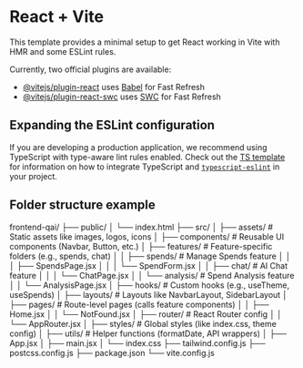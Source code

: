 # React + Vite

This template provides a minimal setup to get React working in Vite with HMR and some ESLint rules.

Currently, two official plugins are available:

- [@vitejs/plugin-react](https://github.com/vitejs/vite-plugin-react/blob/main/packages/plugin-react) uses [Babel](https://babeljs.io/) for Fast Refresh
- [@vitejs/plugin-react-swc](https://github.com/vitejs/vite-plugin-react/blob/main/packages/plugin-react-swc) uses [SWC](https://swc.rs/) for Fast Refresh

## Expanding the ESLint configuration

If you are developing a production application, we recommend using TypeScript with type-aware lint rules enabled. Check out the [TS template](https://github.com/vitejs/vite/tree/main/packages/create-vite/template-react-ts) for information on how to integrate TypeScript and [`typescript-eslint`](https://typescript-eslint.io) in your project.

## Folder structure example

frontend-qai/
├── public/
│   └── index.html
├── src/
│   ├── assets/               # Static assets like images, logos, icons
│   ├── components/           # Reusable UI components (Navbar, Button, etc.)
│   ├── features/             # Feature-specific folders (e.g., spends, chat)
│   │   ├── spends/           # Manage Spends feature
│   │   │   ├── SpendsPage.jsx
│   │   │   └── SpendForm.jsx
│   │   ├── chat/             # AI Chat feature
│   │   │   └── ChatPage.jsx
│   │   └── analysis/         # Spend Analysis feature
│   │       └── AnalysisPage.jsx
│   ├── hooks/                # Custom hooks (e.g., useTheme, useSpends)
│   ├── layouts/              # Layouts like NavbarLayout, SidebarLayout
│   ├── pages/                # Route-level pages (calls feature components)
│   │   ├── Home.jsx
│   │   └── NotFound.jsx
│   ├── router/               # React Router config
│   │   └── AppRouter.jsx
│   ├── styles/               # Global styles (like index.css, theme config)
│   ├── utils/                # Helper functions (formatDate, API wrappers)
│   ├── App.jsx
│   ├── main.jsx
│   └── index.css
├── tailwind.config.js
├── postcss.config.js
├── package.json
└── vite.config.js


